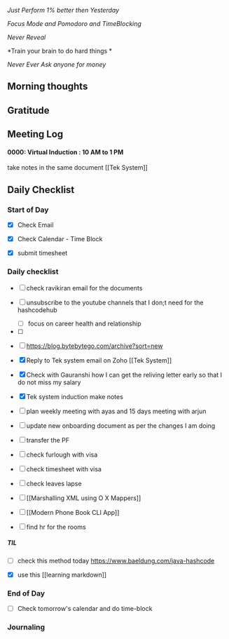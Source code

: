 *Just Perform 1% better then Yesterday*
 
 *Focus Mode and Pomodoro and TimeBlocking* 

 *Never Reveal*
 
*Train your brain to do hard things *

*Never Ever Ask anyone for money*


## Morning thoughts

## Gratitude

## Meeting Log

#### 0000: Virtual Induction : 10 AM to 1 PM 
take notes in the same document
	[[Tek System]]



## Daily Checklist 


### Start of Day

- [x] Check Email
- [x] Check Calendar - Time Block
- [x] submit timesheet


### Daily checklist
- [ ] check ravikiran email for the documents 
- [ ] unsubscribe to the youtube channels that I don;t need for the hashcodehub 
	- [ ] focus on career health and relationship
- [ ] 
- [ ] https://blog.bytebytego.com/archive?sort=new
- [x] Reply to Tek system email on Zoho [[Tek System]]
- [x] Check with Gauranshi how I can get the reliving letter early so that I do not miss my salary 
- [x] Tek system induction make notes
- [ ] plan weekly meeting with ayas and 15 days meeting with arjun
- [ ] update new onboarding document as per the changes I am doing
- [ ] transfer the PF

- [ ] check furlough with visa
- [ ] check timesheet with visa
- [ ] check leaves lapse
- [ ] [[Marshalling XML using O X Mappers]]

- [ ] [[Modern Phone Book CLI App]]
- [ ] find hr for the rooms 


##### TIL
- [ ] check this method today https://www.baeldung.com/java-hashcode
- [x] use this [[learning markdown]]


### End of Day
- [ ] Check tomorrow's calendar and do time-block


### Journaling 



